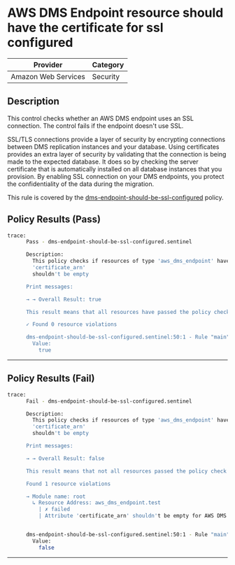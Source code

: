 # AWS DMS Endpoint resource should have the certificate for ssl configured

| Provider            | Category  |
| ------------------- | --------  |
| Amazon Web Services |  Security |

## Description

This control checks whether an AWS DMS endpoint uses an SSL connection. The control fails if the endpoint doesn't use SSL.

SSL/TLS connections provide a layer of security by encrypting connections between DMS replication instances and your database. Using certificates provides an extra layer of security by validating that the connection is being made to the expected database. It does so by checking the server certificate that is automatically installed on all database instances that you provision. By enabling SSL connection on your DMS endpoints, you protect the confidentiality of the data during the migration.

This rule is covered by the [dms-endpoint-should-be-ssl-configured](https://github.com/hashicorp/policy-library-NIST-Policy-Set-for-AWS-Terraform/blob/main/policies/dms/dms-endpoint-should-be-ssl-configured.sentinel) policy.

## Policy Results (Pass)

```bash
trace:
      Pass - dms-endpoint-should-be-ssl-configured.sentinel

      Description:
        This policy checks if resources of type 'aws_dms_endpoint' have the
        'certificate_arn'
        shouldn't be empty

      Print messages:

      → → Overall Result: true

      This result means that all resources have passed the policy check for the policy dms-endpoint-should-be-ssl-configured.

      ✓ Found 0 resource violations

      dms-endpoint-should-be-ssl-configured.sentinel:50:1 - Rule "main"
        Value:
          true
```

---

## Policy Results (Fail)

```bash
trace:
      Fail - dms-endpoint-should-be-ssl-configured.sentinel

      Description:
        This policy checks if resources of type 'aws_dms_endpoint' have the
        'certificate_arn'
        shouldn't be empty

      Print messages:

      → → Overall Result: false

      This result means that not all resources passed the policy check and the protected behavior is not allowed for the policy dms-endpoint-should-be-ssl-configured.

      Found 1 resource violations

      → Module name: root
        ↳ Resource Address: aws_dms_endpoint.test
          | ✗ failed
          | Attribute 'certificate_arn' shouldn't be empty for AWS DMS Endpoint. Refer to https://docs.aws.amazon.com/securityhub/latest/userguide/dms-controls.html#dms-9 for more details.


      dms-endpoint-should-be-ssl-configured.sentinel:50:1 - Rule "main"
        Value:
          false
```

---
